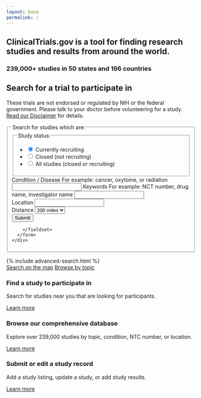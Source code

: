 ```yaml
---
layout: base
permalink: /
---
```


<section class="usa-section hero">
  <div class="usa-grid">
    <h2>ClinicalTrials.gov is a tool for finding research studies and results from around the world.</h2>
    <h3>239,000+ studies in 50 states and 196 countries</h3>
  </div>
</section>
<section class="usa-section">
  <div class="usa-grid">
    <div class="usa-width-one-half trial-info">
      <h2>Search for a trial to participate in</h2>
      <p>These trials are not  endorsed or regulated by NIH or the federal government. Please talk to your doctor before volunteering for a study. <a href="#">Read our Disclaimer</a> for details.</p>
    </div>
    <div class="usa-width-one-half">
<!--       <form class="form-search" action="{{ site.baseurl }}/search-results/">
        <label for="keyword">Search by keyword</label>
        <span class="usa-form-hint">For example: cancer, oxytoine, or radiation</span>
        <input id="keyword" name="keyword" type="text">
        <p class="form-help-text">Search by condition, drug, intervention, or NCT number</p>
        <label for="location">Location</label>
        <span class="usa-form-hint">For example: Anywhere, USA</span>
        <input id="location" name="location" type="text">
        <i class="fa fa-map-marker" aria-hidden="true"></i>
        <a href="#">+ Advanced search</a>
        <input type="submit" value="Submit">
      </form> -->
      <form class="form-search-new" action="{{ site.baseurl }}/search-results/">
        <fieldset class="fieldset-search" title="All fields optional">
          <legend class="search-legend usa-sr-only">Search for studies which are:</legend>
          <fieldset class="usa-fieldset-inputs">
            <legend class="legend-study-status">Study status:</legend>
            <ul class="usa-unstyled-list">
              <li>
                <input id="study-recruiting" type="radio" checked name="study-status" value="stanton">
                <label class="label-radio" for="study-recruiting">Currently recruiting</label>
              </li>
              <li>
                <input id="study-closed" type="radio" name="study-status" value="anthony">
                <label class="label-radio" for="study-closed">Closed (not recruiting)</label>
              </li>
              <li>
                <input id="study-all" type="radio" name="study-status" value="anthony">
                <label class="label-radio" for="study-all">All studies (closed or recruiting)</label>
              </li>
            </ul>
          </fieldset>
          <label for="input-type-text">Condition / Disease</label>
          <span class="usa-form-hint">For example: cancer, oxytoine, or radiation</span>
          <input id="input-type-text" name="input-type-text" type="text">
          <label for="input-type-text">Keywords</label>
          <span class="usa-form-hint">For example: NCT number, drug name, investigator name</span>
          <input id="input-type-text" name="input-type-text" type="text">
          <div class="usa-input-grid usa-input-grid-medium">
            <label for="city">Location</label>
            <input id="location" name="location" type="text">
            <i class="fa fa-map-marker" aria-hidden="true"></i>
          </div>
          <div class="usa-input-grid usa-input-grid-small">
            <label for="state">Distance</label>
            <select id="state" name="state">
              <option value="50">50 miles</option>
              <option value="100">100 miles</option>
              <option value="200" selected="selected">200 miles</option>
            </select>
          </div>
          <input type="submit" value="Submit">

        </fieldset>
      </form>
    </div>
  </div>
</section>
{% include advanced-search.html %}
<div class="usa-grid search-links">
  <a href="#"><i class="fa fa-map-o"></i>Search on the map</a>
  <a href="#"><i class="fa fa-book"></i>Browse by topic</a>
</div>
<div class="usa-grid info-callouts">
  <section class="usa-width-one-third card usa-color-bg-primary-alt-lightest">
    <h3>Find a study to participate in</h3>
    <p>Search for studies near you that are looking for participants.</p>
    <p><a href="#">Learn more</a></p>
  </section>
  <section class="usa-width-one-third card usa-color-bg-gray-dark">
    <h3>Browse our comprehensive database</h3>
    <p>Explore over 239,000 studies by topic, condition, NTC number, or location.</p>
    <p><a class="link-white" href="#">Learn more</a></p>
  </section>
  <section class="usa-width-one-third card usa-color-bg-primary">
    <h3>Submit or edit a study record</h3>
    <p>Add a study listing, update a study, or add study results.</p>
    <p><a class="link-white" href="#">Learn more</a></p>
  </section>
</div>
